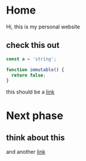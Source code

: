 # Home

Hi, this is my personal website

## check this out

```typescript
const a = 'string';

function immutable() {
  return false;
}
```

this should be a [link](https://robonaut.be)

# Next phase

## think about this


and another [link](#tohere)
